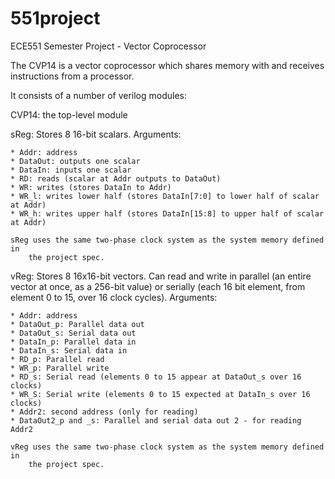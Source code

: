 551project
==========

ECE551 Semester Project - Vector Coprocessor

The CVP14 is a vector coprocessor which shares memory with and receives instructions
from a processor.

It consists of a number of verilog modules:

CVP14: the top-level module

sReg: Stores 8 16-bit scalars. Arguments:

    * Addr: address
    * DataOut: outputs one scalar
    * DataIn: inputs one scalar
    * RD: reads (scalar at Addr outputs to DataOut)
    * WR: writes (stores DataIn to Addr)
    * WR_l: writes lower half (stores DataIn[7:0] to lower half of scalar at Addr)
    * WR_h: writes upper half (stores DataIn[15:8] to upper half of scalar at Addr)

    sReg uses the same two-phase clock system as the system memory defined in
        the project spec.
    

vReg: Stores 8 16x16-bit vectors. Can read and write in parallel (an entire vector at once,
      as a 256-bit value) or serially (each 16 bit element, from element 0 to 15, over 16
      clock cycles). Arguments:

    * Addr: address
    * DataOut_p: Parallel data out
    * DataOut_s: Serial data out 
    * DataIn_p: Parallel data in
    * DataIn_s: Serial data in
    * RD_p: Parallel read
    * WR_p: Parallel write
    * RD_s: Serial read (elements 0 to 15 appear at DataOut_s over 16 clocks)
    * WR_S: Serial write (elements 0 to 15 expected at DataIn_s over 16 clocks)
    * Addr2: second address (only for reading)
    * DataOut2_p and _s: Parallel and serial data out 2 - for reading Addr2

    vReg uses the same two-phase clock system as the system memory defined in
        the project spec.

